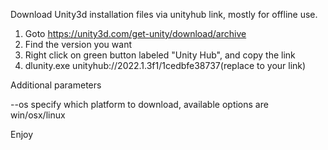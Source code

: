 Download Unity3d installation files via unityhub link, mostly for offline use.

1. Goto https://unity3d.com/get-unity/download/archive 
2. Find the version you want
3. Right click on green button labeled "Unity Hub", and copy the link
4. dlunity.exe unityhub://2022.1.3f1/1cedbfe38737(replace to your link) 

Additional parameters

--os specify which platform to download, available options are win/osx/linux

Enjoy
